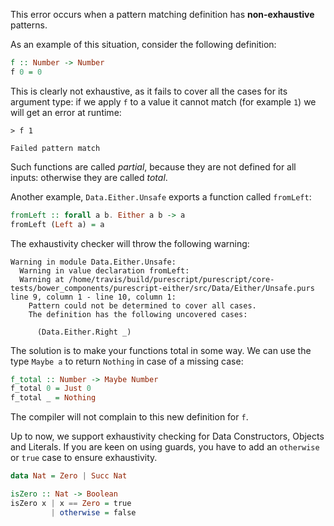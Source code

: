 This error occurs when a pattern matching definition has **non-exhaustive** patterns.

As an example of this situation, consider the following definition:

```haskell
f :: Number -> Number
f 0 = 0
```

This is clearly not exhaustive, as it fails to cover all the cases for its argument type: if we apply `f` to a value it cannot match (for example `1`) we will get an error at runtime:

```
> f 1

Failed pattern match
```

Such functions are called *partial*, because they are not defined for all inputs: otherwise they are called *total*.

Another example, `Data.Either.Unsafe` exports a function called `fromLeft`:

```haskell
fromLeft :: forall a b. Either a b -> a
fromLeft (Left a) = a
```

The exhaustivity checker will throw the following warning:

```
Warning in module Data.Either.Unsafe:
  Warning in value declaration fromLeft:
  Warning at /home/travis/build/purescript/purescript/core-tests/bower_components/purescript-either/src/Data/Either/Unsafe.purs line 9, column 1 - line 10, column 1:
    Pattern could not be determined to cover all cases.
    The definition has the following uncovered cases:

      (Data.Either.Right _)
```

The solution is to make your functions total in some way. We can use the type `Maybe a` to return `Nothing` in case of a missing case:

```haskell
f_total :: Number -> Maybe Number
f_total 0 = Just 0
f_total _ = Nothing
```

The compiler will not complain to this new definition for `f`.

Up to now, we support exhaustivity checking for Data Constructors, Objects and Literals. If you are keen on using guards, you have to add an `otherwise` or `true` case to ensure exhaustivity.

```haskell
data Nat = Zero | Succ Nat

isZero :: Nat -> Boolean
isZero x | x == Zero = true
         | otherwise = false
```
